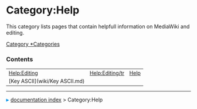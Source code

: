 # Category:Help
This category lists pages that contain helpfull information on MediaWiki and editing.

[Category   *Categories](Category_Categories.md)

### Contents

|     |     |     |
| --- | --- | --- |
| [Help:Editing](wiki/Help_Editing.md) | [Help:Editing/tr](wiki/Help_Editing/tr.md) | [Help](wiki/Help.md) |
| [Key ASCII](wiki/Key ASCII.md) |



---
![](images/Right_arrow.png) [documentation index](../README.md) > Category:Help

